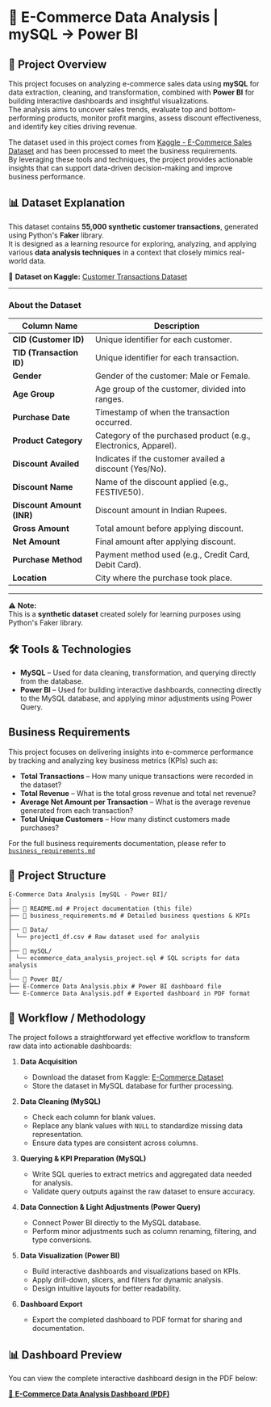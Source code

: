 # 🚀 E-Commerce Data Analysis | mySQL → Power BI
## 📄 Project Overview
This project focuses on analyzing e-commerce sales data using **mySQL** for data extraction, cleaning, and transformation, combined with **Power BI** for building interactive dashboards and insightful visualizations.  
The analysis aims to uncover sales trends, evaluate top and bottom-performing products, monitor profit margins, assess discount effectiveness, and identify key cities driving revenue.  

The dataset used in this project comes from [Kaggle - E-Commerce Sales Dataset](https://www.kaggle.com/datasets/shrishtimanja/ecommerce-dataset-for-data-analysis?) and has been processed to meet the business requirements.  
By leveraging these tools and techniques, the project provides actionable insights that can support data-driven decision-making and improve business performance.
## 📊 Dataset Explanation

This dataset contains **55,000 synthetic customer transactions**, generated using Python's **Faker** library.  
It is designed as a learning resource for exploring, analyzing, and applying various **data analysis techniques** in a context that closely mimics real-world data.

🔗 **Dataset on Kaggle:** [Customer Transactions Dataset](https://www.kaggle.com/datasets/darkhound/customer-transaction-dataset)

---

### **About the Dataset**
| Column Name               | Description |
|---------------------------|-------------|
| **CID (Customer ID)**     | Unique identifier for each customer. |
| **TID (Transaction ID)**  | Unique identifier for each transaction. |
| **Gender**                | Gender of the customer: Male or Female. |
| **Age Group**             | Age group of the customer, divided into ranges. |
| **Purchase Date**         | Timestamp of when the transaction occurred. |
| **Product Category**      | Category of the purchased product (e.g., Electronics, Apparel). |
| **Discount Availed**      | Indicates if the customer availed a discount (Yes/No). |
| **Discount Name**         | Name of the discount applied (e.g., FESTIVE50). |
| **Discount Amount (INR)** | Discount amount in Indian Rupees. |
| **Gross Amount**          | Total amount before applying discount. |
| **Net Amount**            | Final amount after applying discount. |
| **Purchase Method**       | Payment method used (e.g., Credit Card, Debit Card). |
| **Location**              | City where the purchase took place. |

---

⚠ **Note:**  
This is a **synthetic dataset** created solely for learning purposes using Python's Faker library.

## 🛠 Tools & Technologies

- **MySQL** – Used for data cleaning, transformation, and querying directly from the database.
- **Power BI** – Used for building interactive dashboards, connecting directly to the MySQL database, and applying minor adjustments using Power Query.

## Business Requirements

This project focuses on delivering insights into e-commerce performance by tracking and analyzing key business metrics (KPIs) such as:

- **Total Transactions** – How many unique transactions were recorded in the dataset?  
- **Total Revenue** – What is the total gross revenue and total net revenue?  
- **Average Net Amount per Transaction** – What is the average revenue generated from each transaction?  
- **Total Unique Customers** – How many distinct customers made purchases?  

For the full business requirements documentation, please refer to  
[`business_requirements.md`](./business_requirements.md)

## 📂 Project Structure
```
E-Commerce Data Analysis [mySQL - Power BI]/
│
├── 📄 README.md # Project documentation (this file)
├── 📄 business_requirements.md # Detailed business questions & KPIs
│
├── 📂 Data/
│ └── project1_df.csv # Raw dataset used for analysis
│
├── 📂 mySQL/
│ └── ecommerce_data_analysis_project.sql # SQL scripts for data analysis
│
└── 📂 Power BI/
├── E-Commerce Data Analysis.pbix # Power BI dashboard file
└── E-Commerce Data Analysis.pdf # Exported dashboard in PDF format
```

## 📌 Workflow / Methodology

The project follows a straightforward yet effective workflow to transform raw data into actionable dashboards:

1. **Data Acquisition**  
   - Download the dataset from Kaggle: [E-Commerce Dataset](https://www.kaggle.com/datasets/ahsan81/superstore-marketing-campaign-dataset)  
   - Store the dataset in MySQL database for further processing.

2. **Data Cleaning (MySQL)**  
   - Check each column for blank values.  
   - Replace any blank values with `NULL` to standardize missing data representation.  
   - Ensure data types are consistent across columns.

3. **Querying & KPI Preparation (MySQL)**  
   - Write SQL queries to extract metrics and aggregated data needed for analysis.  
   - Validate query outputs against the raw dataset to ensure accuracy.

4. **Data Connection & Light Adjustments (Power Query)**  
   - Connect Power BI directly to the MySQL database.  
   - Perform minor adjustments such as column renaming, filtering, and type conversions.

5. **Data Visualization (Power BI)**  
   - Build interactive dashboards and visualizations based on KPIs.  
   - Apply drill-down, slicers, and filters for dynamic analysis.  
   - Design intuitive layouts for better readability.

6. **Dashboard Export**  
   - Export the completed dashboard to PDF format for sharing and documentation.

## 📊 Dashboard Preview

You can view the complete interactive dashboard design in the PDF below:  

[📄 **E-Commerce Data Analysis Dashboard (PDF)**](Power%20BI/E-Commerce%20Data%20Analysis.pdf)

